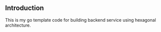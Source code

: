 ## Introduction
This is my go template code for building backend service using hexagonal architecture.
